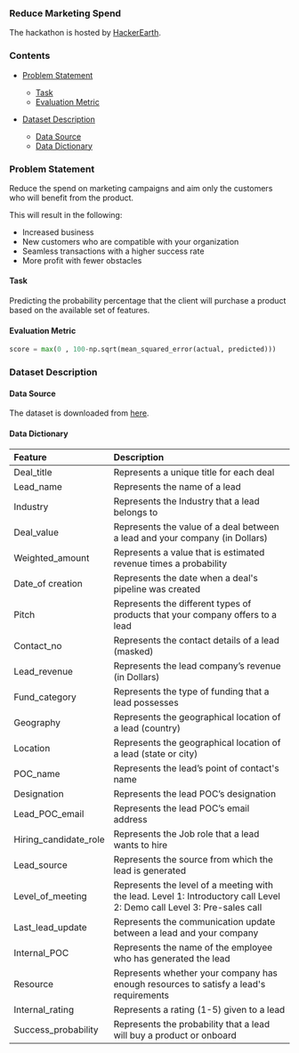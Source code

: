 ### Reduce Marketing Spend
The hackathon is hosted by [HackerEarth](https://www.hackerearth.com/).

### Contents

* [Problem Statement](#problem-statement)
  * [Task](#task)
  * [Evaluation Metric](#evaluation-metric)


* [Dataset Description](#dataset-description)
  * [Data Source](#data-source)
  * [Data Dictionary](#data-dictionary)

### Problem Statement
Reduce the spend on marketing campaigns and aim only the customers who will benefit from the product.

This will result in the following:

* Increased business
* New customers who are compatible with your organization
* Seamless transactions with a higher success rate
* More profit with fewer obstacles

#### Task
Predicting the probability percentage that the client will purchase a product based on the available set of features.

#### Evaluation Metric

```python
score = max(0 , 100-np.sqrt(mean_squared_error(actual, predicted)))
```

### Dataset Description

#### Data Source
The dataset is downloaded from [here](https://www.hackerearth.com/challenges/competitive/hackerearth-machine-learning-challenge-reduce-marketing-spend/).


#### Data Dictionary

| Feature               | Description                                                                                                            |
|:----------------------|:-----------------------------------------------------------------------------------------------------------------------|
| Deal_title            | Represents a unique title for each deal                                                                                |
| Lead_name             | Represents the name of a lead                                                                                          |
| Industry              | Represents the Industry that a lead belongs to                                                                         |
| Deal_value            | Represents the value of a deal between a lead and your company (in Dollars)                                            |
| Weighted_amount       | Represents a value that is estimated revenue times a probability                                                       |
| Date_of creation      | Represents the date when a deal's pipeline was created                                                                 |
| Pitch                 | Represents the different types of products that your company offers to a lead                                          |
| Contact_no            | Represents the contact details of a lead (masked)                                                                      |
| Lead_revenue          | Represents the lead company’s revenue (in Dollars)                                                                     |
| Fund_category         | Represents the type of funding that a lead possesses                                                                   |
| Geography             | Represents the geographical location of a lead (country)                                                               |
| Location              | Represents the geographical location of a lead (state or city)                                                         |
| POC_name              | Represents the lead’s point of contact's name                                                                          |
| Designation           | Represents the lead POC’s designation                                                                                  |
| Lead_POC_email        | Represents the lead POC’s email address                                                                                |
| Hiring_candidate_role | Represents the Job role that a lead wants to hire                                                                      |
| Lead_source           | Represents the source from which the lead is generated                                                                 |
| Level_of_meeting      | Represents the level of a meeting with the lead. Level 1: Introductory call Level 2: Demo call Level 3: Pre-sales call |
| Last_lead_update      | Represents the communication update between a lead and your company                                                    |
| Internal_POC          | Represents the name of the employee who has generated the lead                                                         |
| Resource              | Represents whether your company has enough resources to satisfy a lead's requirements                                  |
| Internal_rating       | Represents a rating (1-5) given to a lead                                                                              |
| Success_probability   | Represents the probability that a lead will buy a product or onboard                                                   |
